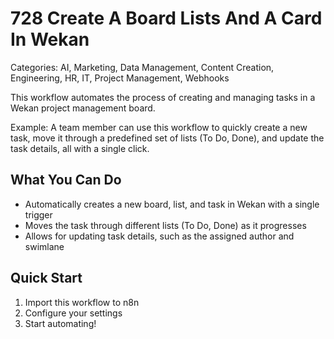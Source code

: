# 728 Create A Board Lists And A Card In Wekan

Categories: AI, Marketing, Data Management, Content Creation, Engineering, HR, IT, Project Management, Webhooks

This workflow automates the process of creating and managing tasks in a Wekan project management board.

Example: A team member can use this workflow to quickly create a new task, move it through a predefined set of lists (To Do, Done), and update the task details, all with a single click.

## What You Can Do
- Automatically creates a new board, list, and task in Wekan with a single trigger
- Moves the task through different lists (To Do, Done) as it progresses
- Allows for updating task details, such as the assigned author and swimlane

## Quick Start
1. Import this workflow to n8n
2. Configure your settings
3. Start automating!


